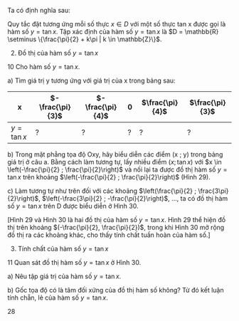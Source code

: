 Ta có định nghĩa sau:

Quy tắc đặt tương ứng mỗi số thực $x \in D$ với một số thực tan x được gọi là hàm số $y = \tan x$. Tập xác định của hàm số $y = \tan x$ là $D = \mathbb{R} \setminus \{\frac{\pi}{2} + k\pi | k \in \mathbb{Z}\}$.

2. Đồ thị của hàm số $y = \tan x$

10 Cho hàm số $y = \tan x$.

a) Tìm giá trị y tương ứng với giá trị của x trong bảng sau:

| x | $-\frac{\pi}{3}$ | $-\frac{\pi}{4}$ | 0 | $\frac{\pi}{4}$ | $\frac{\pi}{3}$ |
|---|------------------|------------------|---|-----------------|-----------------|
| $y = \tan x$ | ? | ? | ? | ? | ? |

b) Trong mặt phẳng tọa độ Oxy, hãy biểu diễn các điểm (x ; y) trong bảng giá trị ở câu a.
Bằng cách làm tương tự, lấy nhiều điểm $(x ; \tan x)$ với $x \in \left(-\frac{\pi}{2} ; \frac{\pi}{2}\right)$ và nối lại ta được đồ thị hàm số $y = \tan x$ trên khoảng $\left(-\frac{\pi}{2} ; \frac{\pi}{2}\right)$ (Hình 29).

c) Làm tương tự như trên đối với các khoảng $\left(\frac{\pi}{2} ; \frac{3\pi}{2}\right)$, $\left(-\frac{3\pi}{2} ; -\frac{\pi}{2}\right)$, ..., ta có đồ thị hàm số $y = \tan x$ trên D được biểu diễn ở Hình 30.

[Hình 29 và Hình 30 là hai đồ thị của hàm số $y = \tan x$. Hình 29 thể hiện đồ thị trên khoảng $(-\frac{\pi}{2}, \frac{\pi}{2})$, trong khi Hình 30 mở rộng đồ thị ra các khoảng khác, cho thấy tính chất tuần hoàn của hàm số.]

3. Tính chất của hàm số $y = \tan x$

11 Quan sát đồ thị hàm số $y = \tan x$ ở Hình 30.

a) Nêu tập giá trị của hàm số $y = \tan x$.

b) Gốc tọa độ có là tâm đối xứng của đồ thị hàm số không? Từ đó kết luận tính chẵn, lẻ của hàm số $y = \tan x$.

28